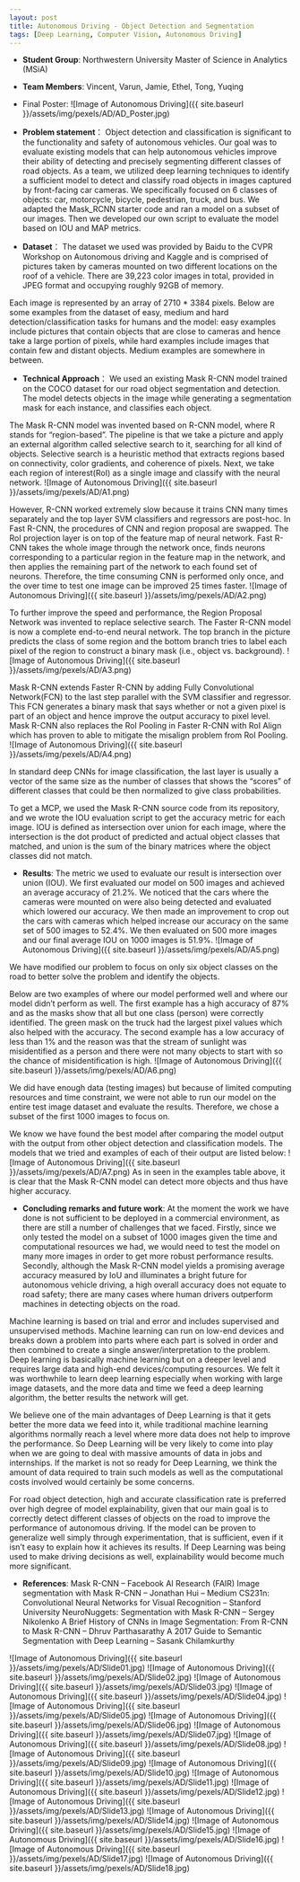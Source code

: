 ```yaml
---
layout: post
title: Autonomous Driving - Object Detection and Segmentation 
tags: [Deep Learning, Computer Vision, Autonomous Driving]
---
```


*   **Student Group**: Northwestern University Master of Science in Analytics (MSiA)    
*   **Team Members**: Vincent, Varun, Jamie, Ethel, Tong, Yuqing

* Final Poster:
![Image of Autonomous Driving]({{ site.baseurl }}/assets/img/pexels/AD/AD_Poster.jpg)


* **Problem statement**：
Object detection and classification is significant to the functionality and safety of autonomous vehicles. Our goal was to evaluate existing models that can help autonomous vehicles improve their ability of detecting and precisely segmenting different classes of road objects. As a team, we utilized deep learning techniques to identify a sufficient model to detect and classify road objects in images captured by front-facing car cameras. We specifically focused on 6 classes of objects: car, motorcycle, bicycle, pedestrian, truck, and bus. We adapted the Mask_RCNN starter code and ran a model on a subset of our images. Then we developed our own script to evaluate the model based on IOU and MAP metrics.

* **Dataset**：
The dataset we used was provided by Baidu to the CVPR Workshop on Autonomous driving and Kaggle and is comprised of pictures taken by cameras mounted on two different locations on the roof of a vehicle. There are 39,223 color images in total, provided in JPEG format and occupying roughly 92GB of memory. 

Each image is represented by an array of 2710 * 3384 pixels. Below are some examples from the dataset of easy, medium and hard detection/classification tasks for humans and the model: easy examples include pictures that contain objects that are close to cameras and hence take a large portion of pixels, while hard examples include images that contain few and distant objects. Medium examples are somewhere in between.

* **Technical Approach**：
We used an existing Mask R-CNN model trained on the COCO dataset for our road object segmentation and detection. The model detects objects in the image while generating a segmentation mask for each instance, and classifies each object.

The Mask R-CNN model was invented based on R-CNN model, where R stands for “region-based”. The pipeline is that we take a picture and apply an external algorithm called selective search to it, searching for all kind of objects. Selective search is a heuristic method that extracts regions based on connectivity, color gradients, and coherence of pixels. Next, we take each region of interest(RoI) as a single image and classify with the neural network.
![Image of Autonomous Driving]({{ site.baseurl }}/assets/img/pexels/AD/A1.png)

However,  R-CNN worked extremely slow because it trains CNN many times separately and the top layer SVM classifiers and regressors are post-hoc. In Fast R-CNN, the procedures of CNN and region proposal are swapped. The RoI projection layer is on top of the feature map of neural network. Fast R-CNN takes the whole image through the network once, finds neurons corresponding to a particular region in the feature map in the network, and then applies the remaining part of the network to each found set of neurons. Therefore, the time consuming CNN is performed only once, and the over time to test one image can be improved 25 times faster.
![Image of Autonomous Driving]({{ site.baseurl }}/assets/img/pexels/AD/A2.png)

To further improve the speed and performance, the Region Proposal Network was invented to replace selective search. The Faster R-CNN model is now a complete end-to-end neural network. The top branch in the picture predicts the class of some region and the bottom branch tries to label each pixel of the region to construct a binary mask (i.e., object vs. background). 
![Image of Autonomous Driving]({{ site.baseurl }}/assets/img/pexels/AD/A3.png)

Mask R-CNN extends Faster R-CNN by adding Fully Convolutional Network(FCN) to the last step parallel with the SVM classifier and regressor. This FCN generates a binary mask that says whether or not a given pixel is part of an object and hence improve the output accuracy to pixel level. Mask R-CNN also replaces the RoI Pooling in Faster R-CNN with RoI Align which has proven to able to mitigate the misalign problem from RoI Pooling. 
![Image of Autonomous Driving]({{ site.baseurl }}/assets/img/pexels/AD/A4.png)

In standard deep CNNs for image classification, the last layer is usually a vector of the same size as the number of classes that shows the “scores” of different classes that could be then normalized to give class probabilities. 

To get a MCP, we used the Mask R-CNN source code from its repository, and we wrote the IOU evaluation script to get the accuracy metric for each image. IOU is defined as intersection over union for each image, where the intersection is the dot product of predicted and actual object classes that matched, and union is the sum of the binary matrices where the object classes did not match. 

* **Results**:
The metric we used to evaluate our result is intersection over union (IOU). We first evaluated our model on 500 images and achieved an average accuracy of 21.2%. We noticed that the cars where the cameras were mounted on were also being detected and evaluated which lowered our accuracy. We then made an improvement to crop out the cars with cameras which helped increase our accuracy on the same set of 500 images to 52.4%. We then evaluated on 500 more images and our final average IOU on 1000 images is 51.9%. 
![Image of Autonomous Driving]({{ site.baseurl }}/assets/img/pexels/AD/A5.png)

We have modified our problem to focus on only six object classes on the road to better solve the problem and identify the objects. 

Below are two examples of where our model performed well and where our model didn’t perform as well. The first example has a high accuracy of 87% and as the masks show that all but one class (person) were correctly identified. The green mask on the truck had the largest pixel values which also helped with the accuracy. The second example has a low accuracy of less than 1% and the reason was that the stream of sunlight was misidentified as a person and there were not many objects to start with so the chance of misidentification is high. 
![Image of Autonomous Driving]({{ site.baseurl }}/assets/img/pexels/AD/A6.png)

We did have enough data (testing images) but because of limited computing resources and time constraint, we were not able to run our model on the entire test image dataset and evaluate the results. Therefore, we chose a subset of the first 1000 images to focus on. 

We know we have found the best model after comparing the model output with the output from other object detection and classification models. The models that we tried and examples of each of their output are listed below:
![Image of Autonomous Driving]({{ site.baseurl }}/assets/img/pexels/AD/A7.png)
As in seen in the examples table above, it is clear that the Mask R-CNN model can detect more objects and thus have higher accuracy.

* **Concluding remarks and future work**:
At the moment the work we have done is not sufficient to be deployed in a commercial environment, as there are still a number of challenges that we faced. Firstly, since we only tested the model on a subset of 1000 images given the time and computational resources we had, we would need to test the model on many more images in order to get more robust performance results.  Secondly, although the Mask R-CNN model yields a promising average accuracy measured by IoU and illuminates a bright future for autonomous vehicle driving, a high overall accuracy does not equate to road safety; there are many cases where human drivers outperform machines in detecting objects on the road.

Machine learning is based on trial and error and includes supervised and unsupervised methods. Machine learning can run on low-end devices and breaks down a problem into parts where each part is solved in order and then combined to create a single answer/interpretation to the problem. Deep learning is basically machine learning but on a deeper level and requires large data and high-end devices/computing resources. We felt it was worthwhile to learn deep learning especially when working with large image datasets, and the more data and time we feed a deep learning algorithm, the better results the network will get. 

We believe one of the main advantages of Deep Learning is that it gets better the more data we feed into it, while traditional machine learning algorithms normally reach a level where more data does not help to improve the performance. So Deep Learning will be very likely to come into play when we are going to deal with massive amounts of data in jobs and internships. If the market is not so ready for Deep Learning, we think the amount of data required to train such models as well as the computational costs involved would certainly be some concerns.

For road object detection, high and accurate classification rate is preferred over high degree of model explainability, given that our main goal is to correctly detect different classes of objects on the road to improve the performance of autonomous driving. If the model can be proven to generalize well simply through experimentation, that is sufficient, even if it isn’t easy to explain how it achieves its results. If Deep Learning was being used to make driving decisions as well, explainability would become much more significant.

* **References**:
Mask R-CNN – Facebook AI Research (FAIR)
Image segmentation with Mask R-CNN – Jonathan Hui – Medium
CS231n: Convolutional Neural Networks for Visual Recognition – Stanford University 
NeuroNuggets: Segmentation with Mask R-CNN – Sergey Nikolenko
A Brief History of CNNs in Image Segmentation: From R-CNN to Mask R-CNN – Dhruv Parthasarathy
A 2017 Guide to Semantic Segmentation with Deep Learning – Sasank Chilamkurthy


![Image of Autonomous Driving]({{ site.baseurl }}/assets/img/pexels/AD/Slide01.jpg)
![Image of Autonomous Driving]({{ site.baseurl }}/assets/img/pexels/AD/Slide02.jpg)
![Image of Autonomous Driving]({{ site.baseurl }}/assets/img/pexels/AD/Slide03.jpg)
![Image of Autonomous Driving]({{ site.baseurl }}/assets/img/pexels/AD/Slide04.jpg)
![Image of Autonomous Driving]({{ site.baseurl }}/assets/img/pexels/AD/Slide05.jpg)
![Image of Autonomous Driving]({{ site.baseurl }}/assets/img/pexels/AD/Slide06.jpg)
![Image of Autonomous Driving]({{ site.baseurl }}/assets/img/pexels/AD/Slide07.jpg)
![Image of Autonomous Driving]({{ site.baseurl }}/assets/img/pexels/AD/Slide08.jpg)
![Image of Autonomous Driving]({{ site.baseurl }}/assets/img/pexels/AD/Slide09.jpg)
![Image of Autonomous Driving]({{ site.baseurl }}/assets/img/pexels/AD/Slide10.jpg)
![Image of Autonomous Driving]({{ site.baseurl }}/assets/img/pexels/AD/Slide11.jpg)
![Image of Autonomous Driving]({{ site.baseurl }}/assets/img/pexels/AD/Slide12.jpg)
![Image of Autonomous Driving]({{ site.baseurl }}/assets/img/pexels/AD/Slide13.jpg)
![Image of Autonomous Driving]({{ site.baseurl }}/assets/img/pexels/AD/Slide14.jpg)
![Image of Autonomous Driving]({{ site.baseurl }}/assets/img/pexels/AD/Slide15.jpg)
![Image of Autonomous Driving]({{ site.baseurl }}/assets/img/pexels/AD/Slide16.jpg)
![Image of Autonomous Driving]({{ site.baseurl }}/assets/img/pexels/AD/Slide17.jpg)
![Image of Autonomous Driving]({{ site.baseurl }}/assets/img/pexels/AD/Slide18.jpg)


